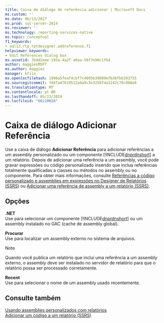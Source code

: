 ```yaml
---
title: Caixa de diálogo de referência adicionar | Microsoft Docs
ms.custom: ''
ms.date: 06/13/2017
ms.prod: sql-server-2014
ms.reviewer: ''
ms.technology: reporting-services-native
ms.topic: conceptual
f1_keywords:
- sql12.rtp.rptdesigner.addreference.f1
helpviewer_keywords:
- Edit References dialog box
ms.assetid: 7bdd2eee-195a-4a2f-a0aa-56f7e90c1fb4
author: maggiesMSFT
ms.author: maggies
manager: kfile
ms.openlocfilehash: 1990a5feaf4cbf7c4095b39089efb36fbb393755
ms.sourcegitcommit: f40fa47619512a9a9c3e3258fda3242c76c008e6
ms.translationtype: MT
ms.contentlocale: pt-BR
ms.lasthandoff: 05/23/2019
ms.locfileid: "66110018"
---
```

# <a name="add-reference-dialog-box"></a>Caixa de diálogo Adicionar Referência
  Use a caixa de diálogo **Adicionar Referência** para adicionar referências a um assembly personalizado ou um componente [!INCLUDE[dnprdnshort](../includes/dnprdnshort-md.md)] a um relatório. Depois de adicionar uma referência a um assembly, você pode gravar expressões ou código personalizado inserido que inclua referências totalmente qualificadas a classes ou métodos no assembly ou no componente. Para obter mais informações, consulte [Referências a código personalizado e assemblies em expressões no Designer de Relatórios &#40;SSRS&#41;](report-design/custom-code-and-assembly-references-in-expressions-in-report-designer-ssrs.md) ou [Adicionar uma referência de assembly a um relatório &#40;SSRS&#41;](report-design/add-an-assembly-reference-to-a-report-ssrs.md).  
  
## <a name="options"></a>Opções  
 **.NET**  
 Use para selecionar um componente [!INCLUDE[dnprdnshort](../includes/dnprdnshort-md.md)] ou um assembly instalado no GAC (cache de assembly global).  
  
 **Procurar**  
 Use para localizar um assembly externo no sistema de arquivos.  
  
> [!NOTE]  
>  Quando você publica um relatório que inclui uma referência a um assembly externo, o assembly deve ser instalado no servidor de relatório para que o relatório possa ser processado corretamente.  
  
 **Recent**  
 Use para selecionar o nome de um assembly usado recentemente.  
  
## <a name="see-also"></a>Consulte também  
 [Usando assemblies personalizados com relatórios](custom-assemblies/using-custom-assemblies-with-reports.md)   
 [Adicionar um código a um relatório &#40;SSRS&#41;](report-design/add-code-to-a-report-ssrs.md)  
  
  
